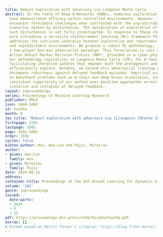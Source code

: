 ```yaml
---
title: Robust exploration with adversary via Langevin Monte Carlo
abstract: In the realm of Deep Q-Networks (DQNs), numerous exploration strategies
  have demonstrated efficacy within controlled environments. However, these methods
  encounter formidable challenges when confronted with the unpredictability of real-world
  scenarios marked by disturbances. The optimization of exploration efficiency under
  such disturbances is not fully investigated. In response to these challenges, this
  work introduces a versatile reinforcement learning (RL) framework that systematically
  addresses the intricate interplay between exploration and robustness in dynamic
  and unpredictable environments. We propose a robust RL methodology, framed within
  a two-player max-min adversarial paradigm. This formulation is cast as a Probabilistic
  Action Robust Markov Decision Process (MDP), grounded in a cyber-physical perspective.
  Our methodology capitalizes on Langevin Monte Carlo (LMC) for Q-function exploration,
  facilitating iterative updates that empower both the protagonist and adversary to
  efficaciously explore. Notably, we extend this adversarial training paradigm to
  encompass robustness against delayed feedback episodes. Empirical evaluation, conducted
  on benchmark problems such as N-Chain and deep brain stimulation, underlines the
  consistent superiority of our method over baseline approaches across diverse perturbation
  scenarios and instances of delayed feedback.
layout: inproceedings
series: Proceedings of Machine Learning Research
publisher: PMLR
issn: 2640-3498
id: hsu24a
month: 0
tex_title: "Robust exploration with adversary via {L}angevin {M}onte {C}arlo"
firstpage: 1592
lastpage: 1605
page: 1592-1605
order: 1592
cycles: false
bibtex_author: Hsu, Hao-Lun and Pajic, Miroslav
author:
- given: Hao-Lun
  family: Hsu
- given: Miroslav
  family: Pajic
date: 2024-06-11
address:
container-title: Proceedings of the 6th Annual Learning for Dynamics & Control Conference
volume: '242'
genre: inproceedings
issued:
  date-parts:
  - 2024
  - 6
  - 11
pdf: https://proceedings.mlr.press/v242/hsu24a/hsu24a.pdf
extras: []
# Format based on Martin Fenner's citeproc: https://blog.front-matter.io/posts/citeproc-yaml-for-bibliographies/
---
```

